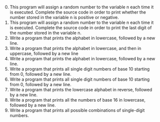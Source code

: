 0.	This program will assign a random number to the variable n each time it is executed. Complete the source code in order to print whether the number stored in the variable n is positive or negative.
1.	This program will assign a random number to the variable n each time it is executed. Complete the source code in order to print the last digit of the number stored in the variable n.
2.	Write a program that prints the alphabet in lowercase, followed by a new line.
3.	Write a program that prints the alphabet in lowercase, and then in uppercase, followed by a new line
4.	Write a program that prints the alphabet in lowercase, followed by a new line.
5.	Write a program that prints all single digit numbers of base 10 starting from 0, followed by a new line.
6.	Write a program that prints all single digit numbers of base 10 starting from 0, followed by a new line.
7.	Write a program that prints the lowercase alphabet in reverse, followed by a new line.
8.	Write a program that prints all the numbers of base 16 in lowercase, followed by a new line.
9.	Write a program that prints all possible combinations of single-digit numbers.

